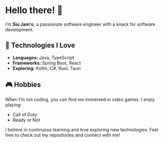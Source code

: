 # Hello there! 👋

I’m **Siu Jam'o**, a passionate software engineer with a knack for software development. 

## 🚀 Technologies I Love
- **Languages:** Java, TypeScript
- **Frameworks:** Spring Boot, React
- **Exploring:** Kotlin, C#, Rust, Tauri

## 🎮 Hobbies
When I’m not coding, you can find me immersed in video games. I enjoy playing:
- Call of Duty
- Ready or Not

I believe in continuous learning and love exploring new technologies. Feel free to check out my repositories and connect with me!
